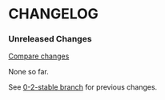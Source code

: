 # CHANGELOG

### Unreleased Changes

[Compare changes](https://github.com/codevise/pageflow-internal-links/compare/0-2-stable...master)

None so far.

See
[0-2-stable branch](https://github.com/codevise/pageflow-internal-links/blob/0-2-stable/CHANGELOG.md)
for previous changes.
